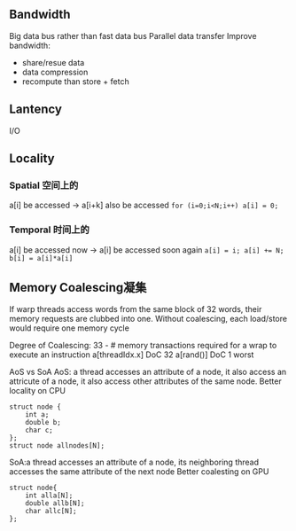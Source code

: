 
## Bandwidth ##
Big data bus rather than fast data bus
Parallel data transfer
Improve bandwidth:
- share/resue data
- data compression
- recompute than store + fetch

## Lantency ##
I/O

## Locality ##
### Spatial 空间上的 ###
a[i] be accessed -> a[i+k] also be accessed
``` for (i=0;i<N;i++) a[i] = 0; ```

### Temporal 时间上的 ###
a[i] be accessed now -> a[i] be accessed soon again
``` a[i] = i; a[i] += N; b[i] = a[i]*a[i] ```

## Memory Coalescing凝集 ##
If warp threads access words from the same block of 32 words, their memory requests are clubbed into one.
Without coalescing, each load/store would require one memory cycle

Degree of Coalescing: 33 - # memory transactions required for a wrap to execute an instruction
a[threadIdx.x] DoC 32
a[rand()] DoC 1 worst

AoS vs SoA
AoS: a thread accesses an attribute of a node, 
it also access an attricute of a node, 
it also access other attributes of the same node.
Better locality on CPU
```
struct node {
    int a;
    double b;
    char c;
};
struct node allnodes[N];
```

SoA:a thread accesses an attribute of a node, 
its neighboring thread accesses the same attribute of the next node 
Better coalesting on GPU
```
struct node{
    int alla[N];
    double allb[N];
    char allc[N];
};
```






